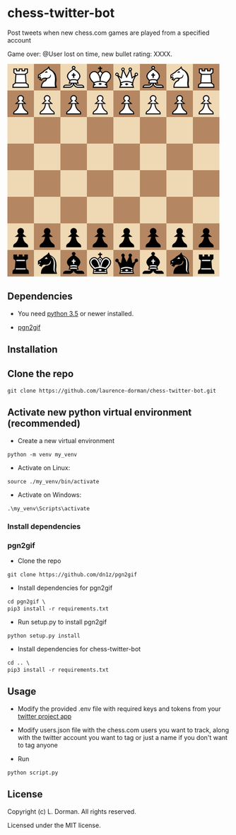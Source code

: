 # chess-twitter-bot
Post tweets when new chess.com games are played from a specified account

Game over: @User lost on time, new bullet rating: XXXX.

![](doc/example_game.gif)

## Dependencies
* You need [python 3.5](https://www.python.org/downloads/) or newer installed.
- [pgn2gif](#pgn2gif)

## Installation
## Clone the repo
```
git clone https://github.com/laurence-dorman/chess-twitter-bot.git
```
## Activate new python virtual environment (recommended)
* Create a new virtual environment
```
python -m venv my_venv
```
* Activate on Linux:
```
source ./my_venv/bin/activate
```
* Activate on Windows:
```
.\my_venv\Scripts\activate
```
### Install dependencies
### pgn2gif
* Clone the repo 
```
git clone https://github.com/dn1z/pgn2gif
```
* Install dependencies for pgn2gif
```
cd pgn2gif \
pip3 install -r requirements.txt
```
* Run setup.py to install pgn2gif
```
python setup.py install
```
* Install dependencies for chess-twitter-bot
```
cd .. \
pip3 install -r requirements.txt
```
## Usage
* Modify the provided .env file with required keys and tokens from your [twitter project app](https://developer.twitter.com/en/portal/dashboard)

* Modify users.json file with the chess.com users you want to track, along with the twitter account you want to tag or just a name if you don't want to tag anyone

* Run
```
python script.py
```
## License
Copyright (c) L. Dorman. All rights reserved.

Licensed under the MIT license.
